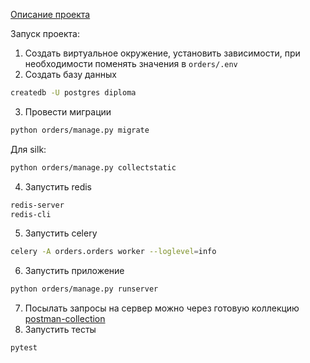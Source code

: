 [Описание проекта](../README.md)

Запуск проекта: 

1. Создать виртуальное окружение, установить зависимости, при необходимости поменять значения в `orders/.env`
2. Создать базу данных 
```bash
createdb -U postgres diploma
```
3. Провести миграции 
```bash
python orders/manage.py migrate
```
Для silk:
```bash
python orders/manage.py collectstatic
```
4. Запустить redis
```bash
redis-server
redis-cli
```
5. Запустить celery 
```bash
celery -A orders.orders worker --loglevel=info
```
6. Запустить приложение 
```bash 
python orders/manage.py runserver
```
7. Посылать запросы на сервер можно через готовую коллекцию [postman-collection](../postman_collection.json)
8. Запустить тесты
```bash
pytest
```